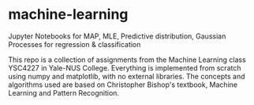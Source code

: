 # machine-learning
Jupyter Notebooks for MAP, MLE, Predictive distribution, Gaussian Processes for regression &amp; classification

This repo is a collection of assignments from the Machine Learning class YSC4227 in Yale-NUS College. Everything is implemented from scratch using numpy and matplotlib, with no external libraries. The concepts and algorithms used are based on Christopher Bishop's textbook, Machine Learning and Pattern Recognition.
